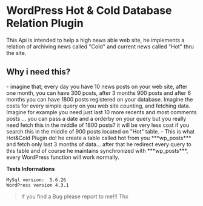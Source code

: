 # WordPress Hot & Cold Database Relation Plugin
This Api is intended to help a high news able web site, he implements a relation of archiving news called "Cold" and current news called "Hot" thru the site.

<h2>Why i need this?</h2>
 - imagine that; every day you have  10 news posts on your web site, after one month, you can have 300 posts, after 3 months 900 posts and after 6 months you can have  1800 posts registered on your database. Imagine the costs for every simple query on you web site counting, and fetching data. Imagine for example you need just last 10 more recents and most comments posts ... you can pass a date and a orderby on your query but you really need fetch this in the middle of 1800 posts?  it will be very less cost if you  search this in the middle of 900 posts located on "Hot" table.
 - This is what Hot&Cold Plugin do! he create a table called hot from you ***wp_posts*** and fetch only last 3 months of data... after that he redirect every query to this table and of course he maintains synchronized with ***wp_posts***, every WordPress function will work normally.

 **Tests Informations**
 
 
```
MySql version:  5.6.26
WordPress version 4.3.1
```

>If you find a Bug please report to me!!!
Thx
